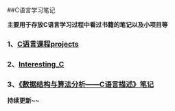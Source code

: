 ##C语言学习笔记


**主要用于存放C语言学习过程中看过书籍的笔记以及小项目等**

### 1、[C语言课程projects](https://github.com/Eajack/C_Note/tree/master/C%E8%AF%AD%E8%A8%80%E8%AF%BE%E7%A8%8Bprojects) 

### 2、[Interesting_C](https://github.com/Eajack/C_Note/tree/master/Interesting_C) 

### 3、[《数据结构与算法分析——C语言描述》笔记](https://github.com/Eajack/C_Note/tree/master/%E3%80%8A%E6%95%B0%E6%8D%AE%E7%BB%93%E6%9E%84%E4%B8%8E%E7%AE%97%E6%B3%95%E5%88%86%E6%9E%90%E2%80%94%E2%80%94C%E8%AF%AD%E8%A8%80%E6%8F%8F%E8%BF%B0%E3%80%8B%E7%AC%94%E8%AE%B0) 

**持续更新~~**